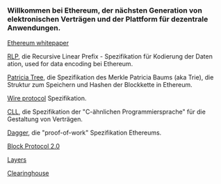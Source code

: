 ### Willkommen bei Ethereum, der nächsten Generation von elektronischen Verträgen und der Plattform für dezentrale Anwendungen.

[Ethereum whitepaper](https://github.com/ethereum/wiki/wiki/%5BGerman%5D-White-Paper)

[RLP](https://github.com/ethereum/wiki/wiki/%5BEnglish%5D-RLP), die Recursive Linear Prefix - Spezifikation für Kodierung der Daten ation, used for data encoding bei Ethereum.

[Patricia Tree](https://github.com/ethereum/wiki/wiki/%5BEnglish%5D-Patricia-Tree), die Spezifikation des Merkle Patricia Baums (aka Trie), die Struktur zum Speichern und Hashen der Blockkette in Ethereum.

[Wire protocol](https://github.com/ethereum/wiki/wiki/%5BEnglish%5D-Wire-Protocol) Spezifikation.

[CLL](https://github.com/ethereum/wiki/wiki/%5BEnglish%5D-CLL), die Spezifikation der "C-ähnlichen Programmiersprache" für die Gestaltung von Verträgen.

[Dagger](https://github.com/ethereum/wiki/wiki/%5BEnglish%5D-Dagger), die "proof-of-work" Spezifikation Ethereums.

[Block Protocol 2.0](https://github.com/ethereum/wiki/wiki/%5BEnglish%5D-Block-Protocol-2.0)

[Layers](https://github.com/ethereum/wiki/wiki/%5BEnglish%5D-Layers)

[Clearinghouse](https://github.com/ethereum/wiki/wiki/%5BEnglish%5D-Clearinghouse)

